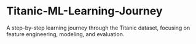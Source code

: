 # Titanic-ML-Learning-Journey
A step-by-step learning journey through the Titanic dataset, focusing on feature engineering, modeling, and evaluation.

